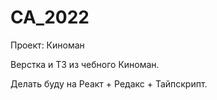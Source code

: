 # CA_2022

Проект: Киноман

Верстка и ТЗ из чебного Киноман.

Делать буду на Реакт + Редакс + Тайпскрипт.
